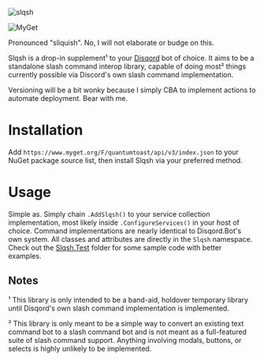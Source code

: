![slqsh](https://user-images.githubusercontent.com/30324210/157002663-43625fe1-25f4-4bea-8502-1234fe763572.gif)

![MyGet](https://img.shields.io/myget/quantumtoast/v/Slqsh)

Pronounced "sliquish". No, I will not elaborate or budge on this.

Slqsh is a drop-in supplement¹ to your [Disqord](https://github.com/Quahu/Disqord) bot of choice. It aims to be a standalone slash command interop library, capable of doing most² things currently possible via Discord's own slash command implementation.

Versioning will be a bit wonky because I simply CBA to implement actions to automate deployment. Bear with me.

# Installation
Add `https://www.myget.org/F/quantumtoast/api/v3/index.json` to your NuGet package source list, then install Slqsh via your preferred method.

# Usage
Simple as. Simply chain `.AddSlqsh()` to your service collection implementation, most likely inside `.ConfigureServices()` in your host of choice.
Command implementations are nearly identical to Disqord.Bot's own system. All classes and attributes are directly in the `Slqsh` namespace. Check out the [Slqsh.Test](../../tree/master/Slqsh.Test/) folder for some sample code with better examples.

## Notes
¹ This library is only intended to be a band-aid, holdover temporary library until Disqord's own slash command implementation is implemented.

² This library is only meant to be a simple way to convert an existing text command bot to a slash command bot and is not meant as a full-featured suite of slash command support. Anything involving modals, buttons, or selects is highly unlikely to be implemented.
